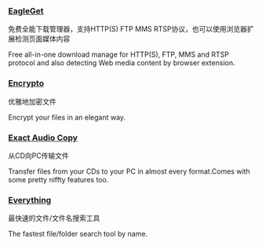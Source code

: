 ### [EagleGet](http://www.eagleget.com/)

免费全能下载管理器，支持HTTP\(S\) FTP MMS RTSP协议，也可以使用浏览器扩展检测页面媒体内容

Free all-in-one download manage for HTTP\(S\), FTP, MMS and RTSP protocol and also detecting Web media content by browser extension.

### [Encrypto](http://macpaw.com/encrypto)

优雅地加密文件

Encrypt your files in an elegant way.

### [Exact Audio Copy](http://www.exactaudiocopy.de/)

从CD向PC传输文件

Transfer files from your CDs to your PC in almost every format.Comes with some pretty niffty features too.

### [Everything](http://www.voidtools.com/)

最快速的文件/文件名搜索工具

The fastest file/folder search tool by name.

